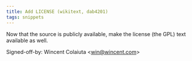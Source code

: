 ```yaml
---
title: Add LICENSE (wikitext, dab4201)
tags: snippets
---
```


Now that the source is publicly available, make the license (the GPL) text available as well.

Signed-off-by: Wincent Colaiuta &lt;win@wincent.com&gt;
